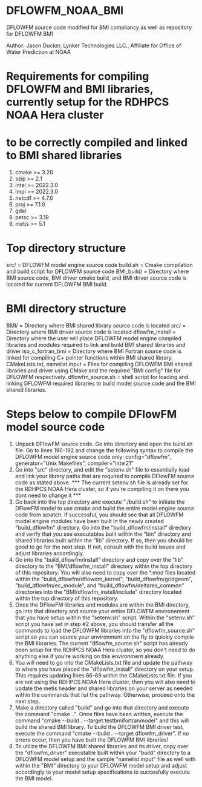 # DFLOWFM_NOAA_BMI
DFLOWFM source code modified for BMI compliancy as well as repository for DFLOWFM BMI

Author: Jason Ducker, Lynker Technologies LLC., Affiliate for Office of Water Prediction at NOAA

# Requirements for compiling DFLOWFM and BMI libraries, currently setup for the RDHPCS NOAA Hera cluster
# to be correctly compiled and linked to BMI shared libraries
1. cmake >= 3.20
2. szip >= 2.1
3. intel >= 2022.3.0
4. impi >= 2022.3.0
5. netcdf >= 4.7.0
6. proj >= 7.1.0
7. gdal
8. petsc >= 3.19
9. metis >= 5.1

# Top directory structure
src/ = DFLOWFM model engine source code 
build.sh = Cmake compilation and build script for DFLOWFM source code
BMI_build/ = Directory where BMI source code, BMI driver cmake build, and BMI driver source code is located for current DFLOWFM BMI build. 

# BMI directory structure
BMI/ = Directory where BMI shared library source code is located
src/ = Directory where BMI driver source code is located
dflowfm_install = Directory where the user will place DFLOWFM model engine compiled libraries and modules required to link and build BMI shared libraries and driver
iso_c_fortran_bmi = Directory where BMI Fortran source code is linked for compiling C+ pointer functions within BMI shared library.
CMakeLists.txt, namelist.input = Files for compiling DFLOWFM BMI shared libraries and driver using CMake and the required "BMI config" file for DFLOWFM respectively.
dflowfm_source.sh = shell script for loading and linking DFLOWFM required libraries to build model source code and the BMI shared libraries.

# Steps below to compile DFlowFM model source code
1. Unpack DFlowFM source code. Go into directory and open the build.sh file. Go to lines 190-192 and change the following syntax to compile the DFLOWFM model engine source code only: config="dflowfm", generator="Unix Makefiles", compiler="intel21"
2. Go into "src" directory, and edit the "setenv.sh" file to essentially load and link your library paths that are required to compile DFlowFM source code as stated above. *** The current setenv.sh file is already set for the RDHPCS NOAA Hera cluster, so if you're compiling it on there you dont need to change it ***
3. Go back into the top directory and execute "./build.sh" to initiate the DFlowFM model to use cmake and build the entire model engine source code from scratch. If successful, you should see that all DFLOWFM model engine modules have been built in the newly created "build_dflowfm" directory. Go into the "build_dflowfm/install" directory and verify that you see executables built within the "bin" directory and shared libraries built within the "lib" directory. If so, then you should be good to go for the next step. If not, consult with the build issues and adjust libraries accordingly.
4. Go into the "build_dflowfm/install" directory and copy over the "lib" directory to the "BMI/dflowfm_install" directory within the top directory of this repository. You will also need to copy over the *.mod files located within the "build_dflowfm/dflowdm_kernel", "build_dflowfm/gridgeom", "build_dflowfm/ec_module", and "build_dflowfm/deltares_common" directories into the "BMI/dflowfm_install/include" directory located within the top directory of this repository.
5. Once the DFlowFM libraries and modules are within the BMI directory, go into that directory and source your entire DFLOWFM environement that you have setup within the "setenv.sh" script. Within the "setenv.sh" script you have set in step #2 above, you should transfer all the commands to load the DFLOWFM libraries into the "dflowfm_source.sh" script so you can source your environment on the fly to quickly compile the BMI libraries. The current "dflowfm_source.sh" script has already been setup for the RDHPCS NOAA Hera cluster, so you don't need to do anything else if you're working on this environment already.
6. You will need to go into the CMakeLists.txt file and update the pathway to where you have placed the "dflowfm_install" directory on your setup. This requires updating lines 66-69 within the CMakeLists.txt file. If you are not using the RDHPCS NOAA Hera cluster, then you will also need to update the metis header and shared libraries on your server as needed within the commands that list the pathway. Otherwise, proceed onto the next step.
7. Make a directory called "build" and go into that directory and execute the command "cmake ..". Once files have been written, execute the command "cmake --build . --target testbmifortranmodel" and this will build the shared BMI library. To build the DFLOWFM BMI driver test, execute the command "cmake --build . --target dflowfm_driver". If no errors occur, then you have built the DFLOWFM BMI libraries!
8. To utilize the DFLOWFM BMI shared libraries and its driver, copy over the "dflowfm_driver" executable built within your "build" directory to a DFLOWFM model setup and the sample "namelist.input" file as well with within the "BMI" directory to your DFLOWFM model setup and adjust accordingly to your model setup specifications to succesfully execute the BMI model. 
